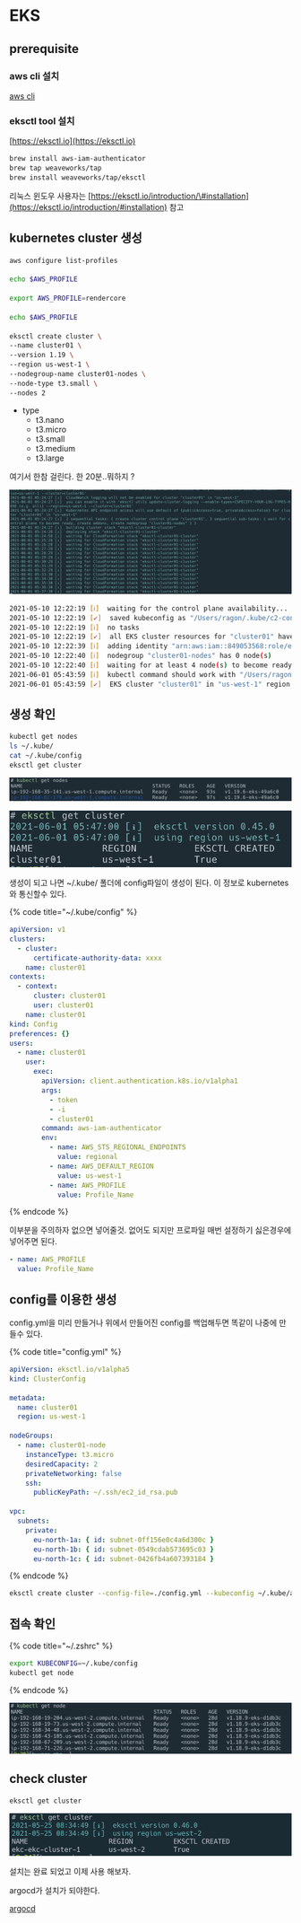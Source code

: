 # EKS

## prerequisite

### aws cli 설치

[aws cli](../cli.md)

### eksctl tool 설치

[https://eksctl.io](https://eksctl.io)

```bash
brew install aws-iam-authenticator
brew tap weaveworks/tap
brew install weaveworks/tap/eksctl
```

리눅스 윈도우 사용자는 [https://eksctl.io/introduction/\#installation](https://eksctl.io/introduction/#installation) 참고

## kubernetes cluster 생성

```bash
aws configure list-profiles

echo $AWS_PROFILE

export AWS_PROFILE=rendercore

echo $AWS_PROFILE

eksctl create cluster \
--name cluster01 \
--version 1.19 \
--region us-west-1 \
--nodegroup-name cluster01-nodes \
--node-type t3.small \
--nodes 2
```

- type
  - t3.nano
  - t3.micro
  - t3.small
  - t3.medium
  - t3.large

여기서 한참 걸린다. 한 20분..뭐하지 ?

![](../../.gitbook/assets/aws-eks-00.png)

```bash
2021-05-10 12:22:19 [ℹ]  waiting for the control plane availability...
2021-05-10 12:22:19 [✔]  saved kubeconfig as "/Users/ragon/.kube/c2-config"
2021-05-10 12:22:19 [ℹ]  no tasks
2021-05-10 12:22:19 [✔]  all EKS cluster resources for "cluster01" have been created
2021-05-10 12:22:39 [ℹ]  adding identity "arn:aws:iam::849053568:role/eksctl-cluster01-nodegroup-cluste-NodeInstanceRole-PFUE0IKTPN8T" to auth ConfigMap
2021-05-10 12:22:40 [ℹ]  nodegroup "cluster01-nodes" has 0 node(s)
2021-05-10 12:22:40 [ℹ]  waiting for at least 4 node(s) to become ready in "cluster01-nodes"
2021-06-01 05:43:59 [ℹ]  kubectl command should work with "/Users/ragon/.kube/config", try 'kubectl get nodes'
2021-06-01 05:43:59 [✔]  EKS cluster "cluster01" in "us-west-1" region is ready
```

## 생성 확인

```bash
kubectl get nodes
ls ~/.kube/
cat ~/.kube/config
eksctl get cluster
```

![](../../.gitbook/assets/2021-06-01-05-45-16.png)

![](../../.gitbook/assets/2021-06-01-05-47-36.png)

생성이 되고 나면 ~/.kube/ 폴더에 config파일이 생성이 된다. 이 정보로 kubernetes와 통신할수 있다.

{% code title="~/.kube/config" %}

```yaml
apiVersion: v1
clusters:
  - cluster:
      certificate-authority-data: xxxx
    name: cluster01
contexts:
  - context:
      cluster: cluster01
      user: cluster01
    name: cluster01
kind: Config
preferences: {}
users:
  - name: cluster01
    user:
      exec:
        apiVersion: client.authentication.k8s.io/v1alpha1
        args:
          - token
          - -i
          - cluster01
        command: aws-iam-authenticator
        env:
          - name: AWS_STS_REGIONAL_ENDPOINTS
            value: regional
          - name: AWS_DEFAULT_REGION
            value: us-west-1
          - name: AWS_PROFILE
            value: Profile_Name
```

{% endcode %}

이부분을 주의하자 없으면 넣어줄것. 없어도 되지만 프로파일 매번 설정하기 싫은경우에 넣어주면 된다.

```yaml
- name: AWS_PROFILE
  value: Profile_Name
```

## config를 이용한 생성

config.yml을 미리 만들거나 위에서 만들어진 config를 백업해두면 똑같이 나중에 만들수 있다.

{% code title="config.yml" %}

```yaml
apiVersion: eksctl.io/v1alpha5
kind: ClusterConfig

metadata:
  name: cluster01
  region: us-west-1

nodeGroups:
  - name: cluster01-node
    instanceType: t3.micro
    desiredCapacity: 2
    privateNetworking: false
    ssh:
      publicKeyPath: ~/.ssh/ec2_id_rsa.pub

vpc:
  subnets:
    private:
      eu-north-1a: { id: subnet-0ff156e0c4a6d300c }
      eu-north-1b: { id: subnet-0549cdab573695c03 }
      eu-north-1c: { id: subnet-0426fb4a607393184 }
```

{% endcode %}

```bash
eksctl create cluster --config-file=./config.yml --kubeconfig ~/.kube/aws-config
```

## 접속 확인

{% code title="~/.zshrc" %}

```bash
export KUBECONFIG=~/.kube/config
kubectl get node
```

{% endcode %}

![](../../.gitbook/assets/aws-eks-01.png)

## check cluster

```bash
eksctl get cluster
```

![](../../.gitbook/assets/aws-eks-02.png)

설치는 완료 되었고 이제 사용 해보자.

argocd가 설치가 되야한다.

[argocd](../../argocd/README.md)
